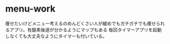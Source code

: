 # menu-work

痩せたいけどメニュー考えるのめんどくさい人が緩めでもガチガチでも痩せられるアプリ。有酸素後道が分かるようにマップもある
毎回タイマーアプリを起動しなくても大丈夫なようにタイマーも付いている。



